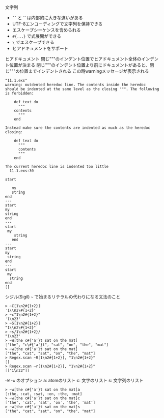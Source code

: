 文字列

- "" と '' は内部的に大きな違いがある
- UTF-8エンコーディングで文字列を保持できる
- エスケープシーケンスを含められる
- `#{...}` で式展開ができる
- `\` でエスケープできる
- ヒアドキュメントをサポート

ヒアドキュメント
閉じ"""のインデント位置でヒアドキュメント全体のインデント位置が決まる
閉じ"""のインデント位置より前にドキュメントがあると、閉じ"""の位置までインデントされる
この時warningメッセージが表示される

```
"11.1.exs"
warning: outdented heredoc line. The contents inside the heredoc should be indented at the same level as the closing """. The following is forbidden:

    def text do
      """
    contents
      """
    end

Instead make sure the contents are indented as much as the heredoc closing:

    def text do
      """
      contents
      """
    end

The current heredoc line is indented too little
  11.1.exs:30

start

   my
   string
end
---
start
my
string
end
---
start
 my
    string
   end
---
start
my
 string
end
---
start
 my
  string
end
[]
```

シジル(Sigil)
`~` で始まるリテラルの代わりになる文法のこと

```
> ~C[1\n2#{1+2}]
'1\\n2\#{1+2}'
> ~c"1\n2#{1+2}"
'1\n23'
> ~S[1\n2#{1+2}]
"1\\n2\#{1+2}"
> ~s/1\n2#{1+2}/
"1\n23"
> ~W[the c#{'a'}t sat on the mat]
["the", "c\#{'a'}t", "sat", "on", "the", "mat"]
> ~w[the c#{'a'}t sat on the mat]
["the", "cat", "sat", "on", "the", "mat"]
> Regex.scan ~R[1\n2#{1+2}], "1\n2#{1+2}"
[]
> Regex.scan ~r[1\n2#{1+2}], "1\n2#{1+2}"
[["1\n23"]]
```

`~W` `~w` のオプション
a: atomのリスト
c: 文字のリスト
s: 文字列のリスト

```
> ~w[the c#{'a'}t sat on the mat]a
[:the, :cat, :sat, :on, :the, :mat]
> ~w[the c#{'a'}t sat on the mat]c
['the', 'cat', 'sat', 'on', 'the', 'mat']
> ~w[the c#{'a'}t sat on the mat]s
["the", "cat", "sat", "on", "the", "mat"]
```

